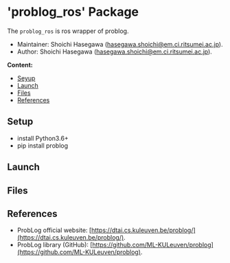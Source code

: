 # 'problog_ros' Package

The `problog_ros` is ros wrapper of problog.

*   Maintainer: Shoichi Hasegawa ([hasegawa.shoichi@em.ci.ritsumei.ac.jp](mailto:hasegawa.shoichi@em.ci.ritsumei.ac.jp)).
*   Author: Shoichi Hasegawa ([hasegawa.shoichi@em.ci.ritsumei.ac.jp](mailto:hasegawa.shoichi@em.ci.ritsumei.ac.jp)).

**Content:**

*   [Seyup](#Setup)
*   [Launch](#launch)
*   [Files](#files)
*   [References](#References)


## Setup
*   install Python3.6+  
*   pip install problog


## Launch


## Files


## References
*   ProbLog official website: [https://dtai.cs.kuleuven.be/problog/](https://dtai.cs.kuleuven.be/problog/).
*   ProbLog library (GitHub): [https://github.com/ML-KULeuven/problog](https://github.com/ML-KULeuven/problog).
